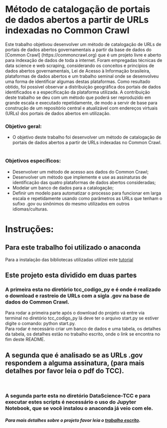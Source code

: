 # Método de catalogação de portais de dados abertos a partir de URLs indexadas no Common Crawl #
<p>       Este trabalho objetivou desenvolver um método de  catalogação de URLs de portais de dados abertos governamentais a partir  da base de dados do [Common Crawl] (https://commoncrawl.org) que é um projeto livre e aberto para indexação de dados de toda a internet. Foram empregadas técnicas de data science e web scraping, considerando  os conceitos e princípios de dados abertos governamentais, Lei de Acesso à Informação brasileira, plataformas de dados abertos e um trabalho seminal onde se desenvolveu uma forma de identificar algumas destas plataformas. Como resultado obtido, foi possível observar a distribuição geográfica dos portais de dados identificados e a especificação da plataforma utilizada. A contribuição deste trabalho  se deu com um método que poderá ser reproduzido em grande escala e executado repetidamente, de modo a servir de base para construção de um repositório central e atualizável com endereços virtuais (URLs) dos portais de dados abertos em utilização. </p>
<p>
 
 ### Objetivo geral: <br /> 
* O objetivo deste trabalho foi desenvolver um método de catalogação de portais de dados abertos a partir de URLs indexadas no Common Crawl.<br />
  <br />
 ### Objetivos específicos: <br />
  * Desenvolver um método de acesso aos dados do Common Crawl;<br />
  * Desenvolver um método que implemente e use  as assinaturas de identificação das quatro plataformas de dados abertos consideradas;<br />
  * Modelar um banco de dados para a catalogação;<br />
  * Definir um modelo para automatizar o processo para funcionar em larga escala e repetidamente usando como parâmetros as URLs que tenham o sufixo .gov ou sinônimos do mesmo utilizados em outros idiomas/culturas.<br />
</p>

<p>
 
 # Instruções: <br />
 ## Para este trabalho foi utilizado o anaconda <br />
 Para a instalação das bibliotecas utilizadas utilizei este [tutorial](http://blog.abraseucodigo.com.br/instalando-qualquer-versao-do-python-no-linux-macosx-utilizando-pyenv.html)
 ## Este projeto esta dividido em duas partes
 </p>
 <p>
 
 ### A primeira esta no diretório tcc_codigo_py e é onde é realizado o download e rastreio de URLs com a sigla .gov na base de dados do Common Crawl.
 </p>
 Para rodar a primeira parte após o download do projeto vá entre via terminal no diretório tcc_codigo_py lá deve ter o arquivo start.py se estiver digite o comando: python start.py. <br />
 Para rodar é necessário criar um banco de dados e uma tabela, os detalhes da tabela, os detalhes estão no trabalho escrito, onde o link se encontra no fim deste README.  
 <br />
 
 ## A segunda que é analisado se as URLs .gov respondem a alguma assinatura, (para mais detalhes por favor leia o pdf do TCC).  
 <br />
 
 <p>
 
  ### A segunda parte esta no diretório DataScience-TCC e para executar estes scripts é necessário o uso do Jupyter Notebook, que se você instalou o anaconda já veio com ele.
  </p>
  <p>
 
  ##### Para mais detalhes sobre o projeto favor leia o [trabalho escrito](https://docs.google.com/document/d/1Rnm1o6pwQ0HBrMlZ0KMOCtn5zw-xkVKm0rUkhIT0Tqw/edit?usp=sharing).
</p>
